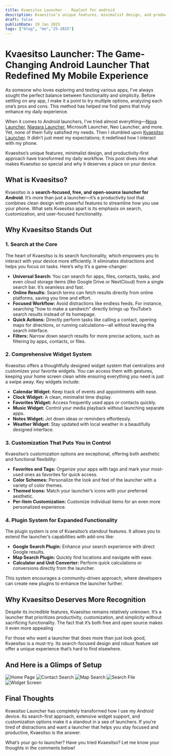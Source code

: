 ```yaml
---
title: Kvaesitso Launcher -  RayCast for android
description: Kvaesitso’s unique features, minimalist design, and productivity-first approach have transformed my daily workflow. This post dives into what makes Kvaesitso so special and why it deserves a place on your device.
draft: false
publishDate: 19 Jan 2025
tags: ["blog", "me","25-2025"]
---
```


# Kvaesitso Launcher: The Game-Changing Android Launcher That Redefined My Mobile Experience

As someone who loves exploring and testing various apps, I’ve always sought the perfect balance between functionality and simplicity. Before settling on any app, I make it a point to try multiple options, analyzing each one’s pros and cons. This method has helped me find gems that truly enhance my daily experience.

When it comes to Android launchers, I’ve tried almost everything—[Nova Launcher](https://play.google.com/store/apps/details?id=com.teslacoilsw.launcher), [Niagara Launcher](https://play.google.com/store/apps/details?id=bitpit.launcher), Microsoft Launcher, Neo Launcher, and more. Yet, none of them fully satisfied my needs. Then I stumbled upon [Kvaesitso Launcher](https://kvaesitso.mm20.de/). It didn’t just meet my expectations; it redefined how I interact with my phone.

Kvaesitso’s unique features, minimalist design, and productivity-first approach have transformed my daily workflow. This post dives into what makes Kvaesitso so special and why it deserves a place on your device.

## What is Kvaesitso?

Kvaesitso is a **search-focused, free, and open-source launcher for Android**. It’s more than just a launcher—it’s a productivity tool that combines clean design with powerful features to streamline how you use your phone. What sets Kvaesitso apart is its emphasis on search, customization, and user-focused functionality.

## Why Kvaesitso Stands Out

### 1. **Search at the Core**

The heart of Kvaesitso is its search functionality, which empowers you to interact with your device more efficiently. It eliminates distractions and helps you focus on tasks. Here’s why it’s a game-changer:

- **Universal Search:** You can search for apps, files, contacts, tasks, and even cloud storage items (like Google Drive or NextCloud) from a single search bar. It’s seamless and fast.
- **Online Results:** Search terms can fetch results directly from online platforms, saving you time and effort.
- **Focused Workflow:** Avoid distractions like endless feeds. For instance, searching "how to make a sandwich" directly brings up YouTube’s search results instead of its homepage.
- **Quick Actions:** Directly perform tasks like calling a contact, opening maps for directions, or running calculations—all without leaving the search interface.
- **Filters:** Narrow down search results for more precise actions, such as filtering by apps, contacts, or files.

### 2. **Comprehensive Widget System**

Kvaesitso offers a thoughtfully designed widget system that centralizes and customizes your favorite widgets. You can access them with gestures, keeping your home screen clean while ensuring everything you need is just a swipe away. Key widgets include:

- **Calendar Widget:** Keep track of events and appointments with ease.  
- **Clock Widget:** A clean, minimalist time display.  
- **Favorites Widget:** Access frequently used apps or contacts quickly.  
- **Music Widget:** Control your media playback without launching separate apps.  
- **Notes Widget:** Jot down ideas or reminders effortlessly.  
- **Weather Widget:** Stay updated with local weather in a beautifully designed interface.

### 3. **Customization That Puts You in Control**

Kvaesitso’s customization options are exceptional, offering both aesthetic and functional flexibility:

- **Favorites and Tags:** Organize your apps with tags and mark your most-used ones as favorites for quick access.  
- **Color Schemes:** Personalize the look and feel of the launcher with a variety of color themes.  
- **Themed Icons:** Match your launcher’s icons with your preferred aesthetic.  
- **Per-Item Customization:** Customize individual items for an even more personalized experience.

### 4. **Plugin System for Expanded Functionality**

The plugin system is one of Kvaesitso’s standout features. It allows you to extend the launcher’s capabilities with add-ons like:

- **Google Search Plugin:** Enhance your search experience with direct Google results.  
- **Map Search Plugin:** Quickly find locations and navigate with ease.  
- **Calculator and Unit Converter:** Perform quick calculations or conversions directly from the launcher.

This system encourages a community-driven approach, where developers can create new plugins to enhance the launcher further.

## Why Kvaesitso Deserves More Recognition

Despite its incredible features, Kvaesitso remains relatively unknown. It’s a launcher that prioritizes productivity, customization, and simplicity without sacrificing functionality. The fact that it’s both free and open source makes it even more appealing

For those who want a launcher that does more than just look good, Kvaesitso is a must-try. Its search-focused design and robust feature set offer a unique experience that’s hard to find elsewhere.

## And Here is a Glimps of  Setup

![Home Page](./launch_one.jpg)
![Contact Search](./launch_con.jpg)
![Map Search](./launch_map.jpg)
![Search File](./launch_file.jpg)
![Widget Screen](./launch_wid.jpg)

## Final Thoughts

Kvaesitso Launcher has completely transformed how I use my Android device. Its search-first approach, extensive widget support, and customization options make it a standout in a sea of launchers. If you’re tired of distractions and want a launcher that helps you stay focused and productive, Kvaesitso is the answer.

What’s your go-to launcher? Have you tried Kvaesitso? Let me know your thoughts in the comments below!

